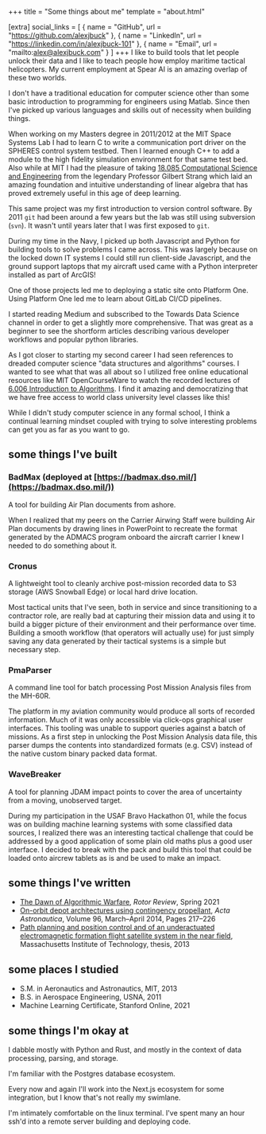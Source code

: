 +++
title = "Some things about me"
template = "about.html"

[extra]
social_links = [
    { name = "GitHub", url = "https://github.com/alexjbuck" },
    { name = "LinkedIn", url = "https://linkedin.com/in/alexjbuck-101" },
    { name = "Email", url = "mailto:alex@alexjbuck.com" }
]
+++
I like to build tools that let people unlock their data and I like to teach people how employ maritime tactical helicopters. My current employment at Spear AI is an amazing overlap of these two worlds.

I don't have a traditional education for computer science other than some basic introduction to programming for engineers using Matlab.
Since then I've picked up various languages and skills out of necessity when building things.

When working on my Masters degree in 2011/2012 at the MIT Space Systems Lab I had to learn C to write a communication port driver on the SPHERES control system testbed.
Then I learned enough C++ to add a module to the high fidelity simulation environment for that same test bed.
Also while at MIT I had the pleasure of taking [18.085 Computational Science and Engineering](https://ocw.mit.edu/courses/18-085-computational-science-and-engineering-i-fall-2008/) from the legendary Professor Gilbert Strang
which laid an amazing foundation and intuitive understanding of linear algebra that has proved extremely useful in this age of deep learning.

This same project was my first introduction to version control software. By 2011 `git` had been around a few years but the lab was still using subversion (`svn`). It wasn't until years later that I was first exposed to `git`.

During my time in the Navy, I picked up both Javascript and Python for building tools to solve problems I came across.
This was largely because on the locked down IT systems I could still run client-side Javascript,
and the ground support laptops that my aircraft used came with a Python interpreter installed as part of ArcGIS!

One of those projects led me to deploying a static site onto Platform One. Using Platform One led me to learn about GitLab CI/CD pipelines. 

I started reading Medium and subscribed to the Towards Data Science channel in order to get a slightly more comprehensive.
That was great as a beginner to see the shortform articles describing various developer workflows and popular python libraries.

As I got closer to starting my second career I had seen references to dreaded computer science "data structures and algorithms" courses.
I wanted to see what that was all about so I utilized free online educational resources like MIT OpenCourseWare to watch the recorded lectures of 
[6.006 Introduction to Algorithms](https://ocw.mit.edu/courses/6-006-introduction-to-algorithms-spring-2020/resources/lecture-1-algorithms-and-computation/). I find it amazing and democratizing that we have free access to world class university level classes like this!

While I didn't study computer science in any formal school, I think a continual learning mindset coupled with trying to solve interesting problems can
get you as far as you want to go.


## some things I've built

### BadMax (deployed at [https://badmax.dso.mil/](https://badmax.dso.mil/))
A tool for building Air Plan documents from ashore.

When I realized that my peers on the Carrier Airwing Staff were building Air Plan documents by drawing lines in PowerPoint to recreate the format generated by the ADMACS program onboard the aircraft carrier I knew I needed to do something about it.

### Cronus
A lightweight tool to cleanly archive post-mission recorded data to S3 storage (AWS Snowball Edge) or local hard drive location.

Most tactical units that I've seen, both in service and since transitioning to a contractor role, are really bad at capturing their mission data and using it to build a bigger picture of their environment and their performance over time. 
Building a smooth workflow (that operators will actually use) for just simply saving any data generated by their tactical systems is a simple but necessary step.

### PmaParser
A command line tool for batch processing Post Mission Analysis files from the MH-60R.

The platform in my aviation community would produce all sorts of recorded information. Much of it was only accessible via click-ops graphical user interfaces. This tooling was unable to support queries against a batch of missions. As a first step in unlocking the Post Mission Analysis data file, this parser dumps the contents into standardized formats (e.g. CSV) instead of the native custom binary packed data format. 

### WaveBreaker
A tool for planning JDAM impact points to cover the area of uncertainty from a moving, unobserved target.

During my participation in the USAF Bravo Hackathon 01, while the focus was on building machine learning systems with some classified data sources, I realized there was an interesting tactical challenge that could be addressed by a good application of some plain old maths plus a good user interface.
I decided to break with the pack and build this tool that could be loaded onto aircrew tablets as is and be used to make an impact.

## some things I've written

- [The Dawn of Algorithmic Warfare](https://issuu.com/rotorrev/docs/rr_152_summer.21/s/12233207), *Rotor Review*, Spring 2021
- [On-orbit depot architectures using contingency propellant](https://www.sciencedirect.com/science/article/abs/pii/S0094576513004268), *Acta Astronautica*, Volume 96, March–April 2014, Pages 217–226
- [Path planning and position control and of an underactuated electromagnetic formation flight satellite system in the near field](https://dspace.mit.edu/handle/1721.1/82189), Massachusetts Institute of Technology, thesis, 2013

## some places I studied

- S.M. in Aeronautics and Astronautics, MIT, 2013
- B.S. in Aerospace Engineering, USNA, 2011
- Machine Learning Certificate, Stanford Online, 2021

## some things I'm okay at

I dabble mostly with Python and Rust, and mostly in the context of data processing, parsing, and storage.

I'm familiar with the Postgres database ecosystem.

Every now and again I'll work into the Next.js ecosystem for some integration, but I know that's not really my swimlane.

I'm intimately comfortable on the linux terminal. I've spent many an hour ssh'd into a remote server building and deploying code.
